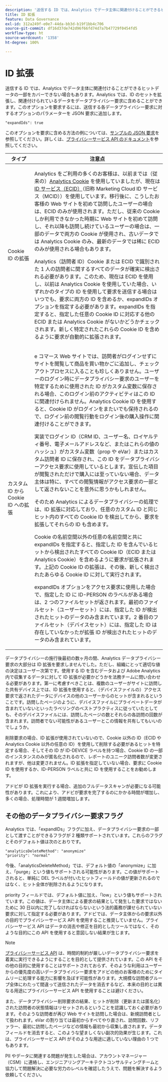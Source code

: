 ```yaml
---
description: '送信する ID では、Analytics でデータ主体に関連付けることができるヒットデータの一部をカバーできない場合もあります。Analytics では、ID のセットを拡張し、関連付けられているデータをデータプライバシー要求に含めることができます。このオプションを要求するには、送信する各データプライバシー要求に対するオプションのパラメーターを JSON 要求に追加します。 '
title: ID 拡張
feature: Data Governance
exl-id: 312a249f-e0e7-44da-bb3d-b19f1bb4c706
source-git-commit: df16d37de742d96f66fd74d7a7b47729f0454fd5
workflow-type: ht
source-wordcount: '1358'
ht-degree: 100%

---
```


# ID 拡張

送信する ID では、Analytics でデータ主体に関連付けることができるヒットデータの一部をカバーできない場合もあります。Analytics では、ID のセットを拡張し、関連付けられているデータをデータプライバシー要求に含めることができます。このオプションを要求するには、送信する各データプライバシー要求に対するオプションのパラメーターを JSON 要求に追加します。

```
"expandIds": true
```

このオプションを要求に含める方法の例については、[サンプルの JSON 要求](/help/admin/c-data-governance/gdpr-submit-access-delete.md#sample-json-request)を参照してください。詳しくは、[プライバシーサービス API のドキュメント](https://experienceleague.adobe.com/docs/experience-platform/privacy/api/overview.html?lang=ja)を参照してください。

<table id="table_A10CA8DC8C1643CF84A4DF30A6740D51"> 
 <thead> 
  <tr> 
   <th colname="col1" class="entry"> タイプ </th> 
   <th colname="col2" class="entry"> 注意点 </th> 
  </tr> 
 </thead>
 <tbody> 
  <tr> 
   <td colname="col1"> <p>Cookie ID の拡張 </p> </td> 
   <td colname="col2"> <p>Analytics をご利用の多くのお客様は、以前までは（従来の）<a href="https://experienceleague.adobe.com/docs/core-services/interface/ec-cookies/cookies-privacy.html?lang=ja">Analytics Cookie</a> を使用していましたが、現在は <a href="https://experienceleague.adobe.com/docs/id-service/using/home.html?lang=ja"> ID サービス（ECID）</a>（旧称 Marketing Cloud ID サービス（MCID））を使用しています。移行後に、こうしたお客様の Web サイトを初めて訪問したユーザーの場合は、ECID のみが使用されます。ただし、従来の Cookie しか利用できなかった時期に Web サイトを初めて訪問し、それ以降も訪問し続けているユーザーの場合は、一部のデータで両方の Cookie が使用され、古いデータでは Analytics Cookie のみ、最新のデータでは稀に ECID のみが使用される場合もあります。 </p> <p>Analytics（訪問者 ID）Cookie または ECID で識別された 1 人の訪問者に関するすべてのデータが確実に検出される必要があります。このため、現在は ECID を使用し、以前は Analytics Cookie を使用していた場合、いずれかのタイプの ID を使用して要求を送信する場合はいつでも、要求に両方の ID を含めるか、expandIDs オプションを指定する必要があります。expandIDs を指定すると、指定した任意の Cookie ID に対応する他の ECID または Analytics Cookie がないかどうかチェックされます。新しく特定されたこれらの Cookie ID を含めるように要求が自動的に拡張されます。 </p> </td> 
  </tr> 
  <tr> 
   <td colname="col1"> <p>カスタム ID から Cookie ID への拡張 </p> </td> 
   <td colname="col2"> <p>e コマース Web サイトでは、訪問者がログインせずにサイトを閲覧して商品を買い物かごに追加し、チェックアウトプロセスに入ることも珍しくありません。ユーザーのログイン時にデータプライバシー要求のユーザーを特定するために使用された ID がカスタム変数に保存される場合、このログイン前のアクティビティはこの ID に関連付けられません。Analytics Cookie ID を使用すると、Cookie ID がログインをまたいでも保持されるので、ログイン前の閲覧行動をログイン後の購入操作に関連付けることができます。 </p> <p>実装でログイン ID（CRM ID、ユーザー名、ロイヤルティ番号、電子メールアドレスなど、またはこれらの値のハッシュ）がカスタム変数（prop や eVar）またはカスタム訪問者 ID に保存され、この ID をデータプライバシーアクセス要求に使用しているとします。宣伝した項目が閲覧されただけで購入には至っていない場合、データ主体は特に、すべての閲覧情報がアクセス要求の一部として返されないことを意外に思うかもしれません。 </p> <p>そのため Analytics によるデータプライバシーの処理では、ID 拡張に対応しており、任意のカスタム ID と同じヒット内のすべての Cookie ID を検出してから、要求を拡張してそれらの ID も含めます。 </p> <p>Cookie の名前空間以外の任意の名前空間と共に expandIDs を指定すると、指定した ID を含んでいるヒットから検出されたすべての Cookie ID（ECID または Analytics Cookie）を含めるように要求が拡張されます。上記の Cookie ID の拡張は、その後、新しく検出されたあらゆる Cookie ID に対して実行されます。 </p> <p>expandIDs オプションをアクセス要求に使用した場合で、指定した ID に ID-PERSON のラベルがある場合は、2 つのファイルセットが返されます。最初のファイルセット（ユーザーセット）には、指定した ID が検出されたヒットのデータのみ含まれています。2 番目のファイルセット（デバイスセット）には、指定した ID は存在していなかったが拡張 ID が検出されたヒットのデータのみ含まれています。 </p> </td> 
  </tr> 
 </tbody> 
</table>

データプライバシーの施行後最初の数ヶ月の間、Analytics データプライバシー要求の大部分は ID 拡張を要求しませんでした。ただし、組織にとって適切な値の決定はユーザー次第です。使用する ID を含むデータおよび Adobe Analytics 内で収集するデータに対して ID 拡張が必要かどうかを法務チームに問い合わせる必要があります。第一に考慮すべきことは、複数のユーザーがサイトに訪問した共有デバイス上では、ID 拡張を使用すると、（デバイスファイルの）アクセス要求で返されたデータにデバイスの他のユーザーからのヒットが含まれるということです。訪問したページのように、デバイスファイルにプライベートデータが含まれていないといったラベリングのベストプラクティスに従っていたとしても、そのデバイスファイルには、訪問したページの数とそれらの各訪問の回数が含まれます。訪問者でない可能性があるユーザーとこの情報を共有してもいいのでしょうか。

削除要求の場合、ID 拡張が使用されていないので、Cookie 以外の ID（ECID や Analytics Cookie 以外の任意の ID）を使用して削除する必要があるヒットを特定する場合、そしてその ID が ID-DEVICE ラベルを持つ場合、Cookie ID の一部のインスタンスのみが匿名化されるので、レポートのユニーク訪問者数が変更されますが、他は変更されません。ID 拡張を指定していない場合、要求に Cookie ID を使用するか、ID-PERSON ラベルと共に ID を使用することをお勧めします。

アドビが ID 拡張を実行する場合、追加のフルデータスキャンが必要になる可能性があります。これにより、アドビが要求を完了するのにかかる時間が増加し、多くの場合、処理時間が 1 週間増加します。

## その他のデータプライバシー要求フラグ

Analytics では、「expandIDs」フラグに加え、データプライバシー要求の一部として渡すことができるフラグが 2 種類サポートされています。これらのフラグとそのデフォルト値は次のとおりです。

```
"analyticsDeleteMethod": "anonymize"
"priority": "normal"
```

今後、「analyticsDeleteMethod」では、デフォルト値の「anonymize」に加え、「purge」という値もサポートされる可能性があります。この値がサポートされると、単純に DEL ラベルが付いたヒットフィールドの値が更新されるのではなく、ヒット全体が削除されるようになります。

priority フィールドでは、デフォルト値に加え、「low」という値もサポートされています。この値は、データ主体による要求の結果として発生した要求ではないために 30 日以内に完了しなければならないという法的義務が課せられていない要求に対して指定する必要があります。アドビでは、データ主体からの要求以外の目的でプライバシーサービス API を使用すること推奨していません。プライバシーサービス API はデータの消去や修正を目的としたツールではなく、そのような目的にこの API を使用すると意図しない結果が生じます。

>[!NOTE]
>
>[プライバシーサービス API](https://experienceleague.adobe.com/docs/experience-platform/privacy/api/overview.html?lang=ja) は、時間的制約が厳しいデータプライバシー要求を着実に実行できるようにすることを目的として提供されています。この API をその他の目的に使用することはサポートされておらず、そのような利用はユーザーからの優先度の高いデータプライバシー要求をアドビの他のお客様のためにタイムリーに処理する能力に影響を及ぼす可能性があります。大規模な訪問者グループ全体にわたって間違って送信されたデータを消去するなど、本来の目的とは異なる用途にプライバシーサービス API を使用することは避けください。

また、データプライバシー削除要求の結果、ヒットが削除（更新または匿名化）された訪問者の状態情報はリセットされるということを認識しておく必要があります。そのような訪問者が再び Web サイトを訪問した場合は、新規訪問者として扱われます。eVar の割り当ては最初からすべてやり直され、訪問回数、リファラー、最初に訪問したページなどの情報も最初から収集し直されます。データフィールドを消去すると、このような望ましくない副次的効果が生じます。これは、プライバシーサービス API がそのような用途に適していない理由の 1 つでもあります。

PII やデータに関連する問題が発生した場合は、アカウントマネージャー（CSM）に連絡し、エンジニアリングアーキテクトコンサルティングチームと協力して問題解決に必要な労力のレベルを確認したうえで、問題を解決するよう依頼してください。
